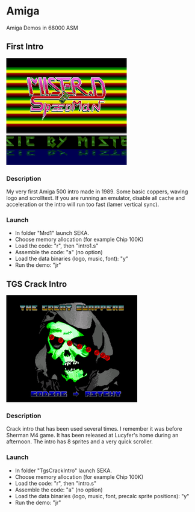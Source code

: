 # Amiga
Amiga Demos in 68000 ASM

## First Intro

![First Intro Screenshot](MrD1.png "First Intro Screenshot")

### Description

My very first Amiga 500 intro made in 1989. Some basic coppers, waving logo and scrolltext. If you are running an emulator, disable all cache and acceleration or the intro will run too fast (lamer vertical sync).

### Launch

- In folder "Mrd1" launch SEKA.
- Choose memory allocation (for example Chip 100K)
- Load the code: "r", then "intro1.s"
- Assemble the code: "a" (no option)
- Load the data binaries (logo, music, font): "y"
- Run the demo: "jr"

## TGS Crack Intro

![TGS Crack Intro Screenshot](TgsCrackIntro.png "TGS Crack Intro Screenshot")

### Description

Crack intro that has been used several times. I remember it was before Sherman M4 game. It has been released at Lucyfer's home during an afternoon.
The intro has 8 sprites and a very quick scroller.

### Launch

- In folder "TgsCrackIntro" launch SEKA.
- Choose memory allocation (for example Chip 100K)
- Load the code: "r", then "intro.s"
- Assemble the code: "a" (no option)
- Load the data binaries (logo, music, font, precalc sprite positions): "y"
- Run the demo: "jr"
